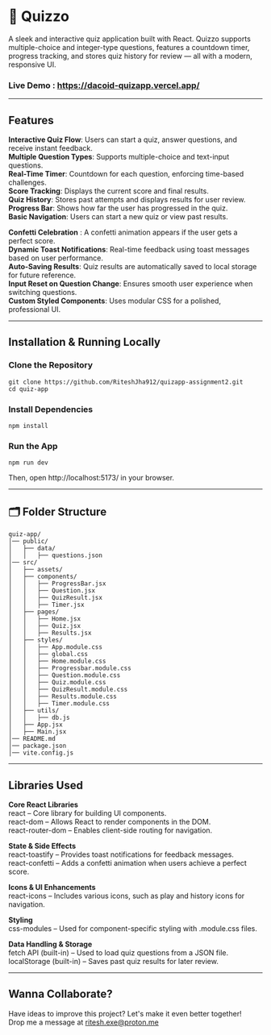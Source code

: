 # 🎯 Quizzo
A sleek and interactive quiz application built with React. Quizzo supports multiple-choice and integer-type questions, features a countdown timer, progress tracking, and stores quiz history for review — all with a modern, responsive UI.

###  Live Demo : https://dacoid-quizapp.vercel.app/

---

##  Features

**Interactive Quiz Flow**: Users can start a quiz, answer questions, and receive instant feedback.   
**Multiple Question Types**: Supports multiple-choice and text-input questions.   
**Real-Time Timer**: Countdown for each question, enforcing time-based challenges.   
**Score Tracking**: Displays the current score and final results.    
**Quiz History**: Stores past attempts and displays results for user review.    
**Progress Bar**: Shows how far the user has progressed in the quiz.    
**Basic Navigation**: Users can start a new quiz or view past results.      

**Confetti Celebration** : A confetti animation appears if the user gets a perfect score.   
**Dynamic Toast Notifications**: Real-time feedback using toast messages based on user performance.   
**Auto-Saving Results**: Quiz results are automatically saved to local storage for future reference.    
**Input Reset on Question Change**: Ensures smooth user experience when switching questions.    
**Custom Styled Components**: Uses modular CSS for a polished, professional UI.  

---

## Installation & Running Locally

### **Clone the Repository**
```
git clone https://github.com/RiteshJha912/quizapp-assignment2.git
cd quiz-app
```

### Install Dependencies
```
npm install
```

### Run the App
```
npm run dev
```

Then, open http://localhost:5173/ in your browser.

---
## 🗂️ Folder Structure
```
quiz-app/
│── public/
│   ├── data/
│   │   ├── questions.json
│── src/
│   ├── assets/
│   ├── components/
│   │   ├── ProgressBar.jsx
│   │   ├── Question.jsx
│   │   ├── QuizResult.jsx
│   │   ├── Timer.jsx
│   ├── pages/
│   │   ├── Home.jsx
│   │   ├── Quiz.jsx
│   │   ├── Results.jsx
│   ├── styles/
│   │   ├── App.module.css
│   │   ├── global.css
│   │   ├── Home.module.css
│   │   ├── Progressbar.module.css
│   │   ├── Question.module.css
│   │   ├── Quiz.module.css
│   │   ├── QuizResult.module.css
│   │   ├── Results.module.css
│   │   ├── Timer.module.css
│   ├── utils/
│   │   ├── db.js
│   ├── App.jsx
│   ├── Main.jsx
│── README.md
│── package.json
│── vite.config.js
```
---
##  Libraries Used
**Core React Libraries**    
react – Core library for building UI components.    
react-dom – Allows React to render components in the DOM.   
react-router-dom – Enables client-side routing for navigation.   

**State & Side Effects**    
react-toastify – Provides toast notifications for feedback messages.   
react-confetti – Adds a confetti animation when users achieve a perfect score.  

**Icons & UI Enhancements**    
react-icons – Includes various icons, such as play and history icons for navigation.    

**Styling**    
css-modules – Used for component-specific styling with .module.css files.     

**Data Handling & Storage**    
fetch API (built-in) – Used to load quiz questions from a JSON file.    
localStorage (built-in) – Saves past quiz results for later review.    

---
## Wanna Collaborate?
Have ideas to improve this project? Let's make it even better together!     
Drop me a message at ritesh.exe@proton.me 
